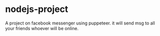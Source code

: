 # nodejs-project
A project on facebook messenger using puppeteer. it will send msg to all your friends whoever will be online.
